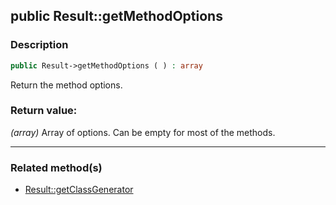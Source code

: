 ## public Result::getMethodOptions

### Description    

```php
public Result->getMethodOptions ( ) : array
```

Return the method options.
    

### Return value:   

*(array)* Array of options. Can be empty for most of the methods.


---------------------------------------

### Related method(s)      

* [Result::getClassGenerator](../Result%20Class/public%20Result--getClassGenerator.md)    
